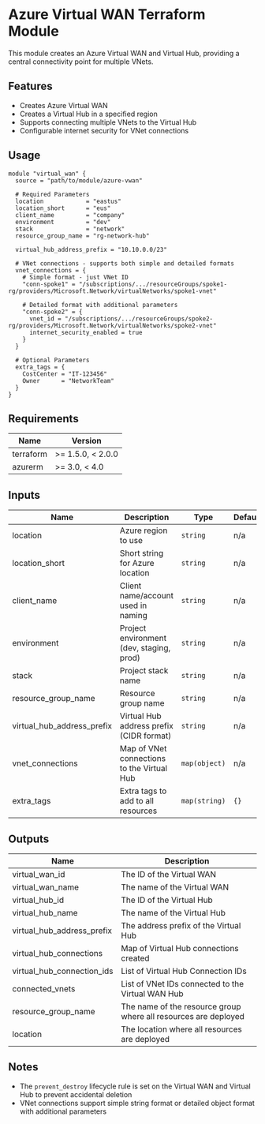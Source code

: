# Azure Virtual WAN Terraform Module

This module creates an Azure Virtual WAN and Virtual Hub, providing a central connectivity point for multiple VNets.

## Features

* Creates Azure Virtual WAN
* Creates a Virtual Hub in a specified region
* Supports connecting multiple VNets to the Virtual Hub
* Configurable internet security for VNet connections

## Usage

```hcl
module "virtual_wan" {
  source = "path/to/module/azure-vwan"

  # Required Parameters
  location            = "eastus"
  location_short      = "eus"
  client_name         = "company"
  environment         = "dev"
  stack               = "network"
  resource_group_name = "rg-network-hub"
  
  virtual_hub_address_prefix = "10.10.0.0/23"
  
  # VNet connections - supports both simple and detailed formats
  vnet_connections = {
    # Simple format - just VNet ID
    "conn-spoke1" = "/subscriptions/.../resourceGroups/spoke1-rg/providers/Microsoft.Network/virtualNetworks/spoke1-vnet"
    
    # Detailed format with additional parameters
    "conn-spoke2" = {
      vnet_id = "/subscriptions/.../resourceGroups/spoke2-rg/providers/Microsoft.Network/virtualNetworks/spoke2-vnet"
      internet_security_enabled = true
    }
  }
  
  # Optional Parameters
  extra_tags = {
    CostCenter = "IT-123456"
    Owner      = "NetworkTeam"
  }
}
```

## Requirements

| Name | Version |
|------|---------|
| terraform | >= 1.5.0, < 2.0.0 |
| azurerm | >= 3.0, < 4.0 |

## Inputs

| Name | Description | Type | Default | Required |
|------|-------------|------|---------|:--------:|
| location | Azure region to use | `string` | n/a | yes |
| location_short | Short string for Azure location | `string` | n/a | yes |
| client_name | Client name/account used in naming | `string` | n/a | yes |
| environment | Project environment (dev, staging, prod) | `string` | n/a | yes |
| stack | Project stack name | `string` | n/a | yes |
| resource_group_name | Resource group name | `string` | n/a | yes |
| virtual_hub_address_prefix | Virtual Hub address prefix (CIDR format) | `string` | n/a | yes |
| vnet_connections | Map of VNet connections to the Virtual Hub | `map(object)` | n/a | yes |
| extra_tags | Extra tags to add to all resources | `map(string)` | `{}` | no |

## Outputs

| Name | Description |
|------|-------------|
| virtual_wan_id | The ID of the Virtual WAN |
| virtual_wan_name | The name of the Virtual WAN |
| virtual_hub_id | The ID of the Virtual Hub |
| virtual_hub_name | The name of the Virtual Hub |
| virtual_hub_address_prefix | The address prefix of the Virtual Hub |
| virtual_hub_connections | Map of Virtual Hub connections created |
| virtual_hub_connection_ids | List of Virtual Hub Connection IDs |
| connected_vnets | List of VNet IDs connected to the Virtual WAN Hub |
| resource_group_name | The name of the resource group where all resources are deployed |
| location | The location where all resources are deployed |

## Notes

* The `prevent_destroy` lifecycle rule is set on the Virtual WAN and Virtual Hub to prevent accidental deletion
* VNet connections support simple string format or detailed object format with additional parameters